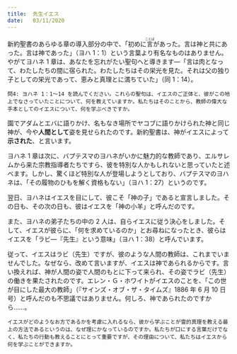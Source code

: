 ```yaml
---
title:  先生イエス
date:   03/11/2020
---
```


新約聖書のあらゆる章の導入部分の中で、「初めに<ruby>言<rt>ことば</rt></ruby>があった。言は神と共にあった。言は神であった」（ヨハ 1：1）という言葉より有名なものはありません。やがてヨハネ 1 章は、あなたを忘れがたい聖句へと導きます―「言は肉となって、わたしたちの間に宿られた。わたしたちはその栄光を見た。それは父の独り子としての栄光であって、恵みと真理とに満ちていた」（同 1：14）。

`問4: ヨハネ 1：1～14 を読んでください。これらの聖句は、イエスのご正体と、彼がこの地上でなさっていたことについて、何を教えていますか。私たちはそのことから、教師の偉大な手本としてのイエスについて、何を学ぶべきですか。`

園でアダムとエバに語りかけ、名もなき場所でヤコブに語りかけられた神と同じ神が、今や**人間として**姿を見せられたのです。新約聖書は、神がイエスによって**示された**、と言います。

ヨハネ 1 章は次に、バプテスマのヨハネがいかに魅力的な教師であり、エルサレムから来た宗教指導者たちですら、彼を特別な人かもしれないと思っていたと述べます。しかし、驚くほど特別な人が登場しようとしており、バプテスマのヨハネは、「その履物のひもを解く資格もない」（ヨハ 1：27）というのです。

翌日、ヨハネはイエスを目にして、彼こそ「神の子」であると宣言しました。その日も、その次の日も、彼はイエスを「神の小羊」と呼んだのです。

また、ヨハネの弟子たちの中の 2 人は、自らイエスに従う決心をしました。そして、イエスが彼らに、「何を求めているのか」とお尋ねになったとき、彼らはイエスを「ラビ―『先生』という意味」（ヨハ 1：38）と呼んでいます。

従って、イエスはラビ（先生）ですが、彼のような人間の教師は、これまでいませんでした。なぜなら、改めて言いますが、イエスは神であられるからです。言い換えれば、神が人間の姿で人間のもとに下って来られ、その姿でラビ（先生）の働きを果たされたのです。エレン・Ｇ・ホワイトがイエスのことを、「この世が目にした最大の教師」（『サインズ・オブ・ザ・タイムズ』1886 年 6 月 10 日号）と呼んだのも不思議ではありません。何しろ、神であられたのですから……。

`イエスがどのようなお方であるかを考慮に入れるなら、彼から学ぶことが霊的真理を教える最上の方法であるというのは、なぜ理にかなっているのですか。私たちが口にする言葉だけでなく、私たちの行動も教えることにとって重要ですが、その理由について、私たちはイエスから何を学ぶことができますか。`